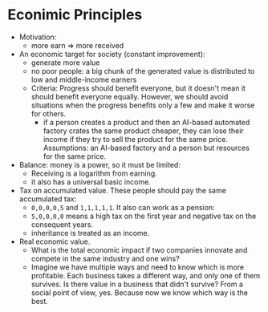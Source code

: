 # Econimic Principles

- Motivation:
  - more earn => more received
- An economic target for  society (constant improvement):
  - generate more value
  - no poor people: a big chunk of the generated value is distributed to low and middle-income earners
  - Criteria: Progress should benefit everyone, but it doesn't mean it should benefit everyone equally. However, we should avoid situations when the progress benefits only a few and make it worse for others.
    - if a person creates a product and then an AI-based automated factory crates the same product cheaper, they can lose their income if they try to sell the product for the same price. Assumptions: an AI-based factory and a person but resources for the same price.
- Balance: money is a power, so it must be limited:
  - Receiving is a logarithm from earning.
  - it also has a universal basic income.
- Tax on accumulated value. These people should pay the same accumulated tax:
  - `0,0,0,0,5` and `1,1,1,1,1`.
  It also can work as a pension:
  - `5,0,0,0,0` means a high tax on the first year and negative tax on the consequent years.
  - inheritance is treated as an income.
- Real economic value.
  - What is the total economic impact if two companies innovate and compete in the same industry and one wins?
  - Imagine we have multiple ways and need to know which is more profitable. Each business takes a different way, and only one of them survives. Is there value in a business that didn't survive? From a social point of view, yes. Because now we know which way is the best. 
